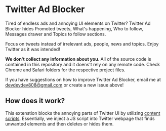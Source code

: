 # Twitter Ad Blocker

Tired of endless ads and annoying UI elements on Twitter? Twitter Ad Blocker hides Promoted tweets, What's happening, Who to follow, Messages drawer and Topics to follow sections.

Focus on tweets instead of irrelevant ads, people, news and topics. Enjoy Twitter as it was intended!

**We don't collect any information about you**. All of the source code is contained in this repository and it doens't rely on any remote code. Check Chrome and Safari folders for the respective project files.

If you have suggestions on how to improve Twitter Ad Blocker, email me at [devdevdev808@gmail.com](mailto:devdevdev808@gmail.com) or create a new issue above!

## How does it work?

This extenstion blocks the annoying parts of Twitter UI by utilizing [content scripts](https://developer.mozilla.org/en-US/docs/Mozilla/Add-ons/WebExtensions/Content_scripts). Essentially, we inject a JS script into Twitter webpage that finds unwanted elements and then deletes or hides them.
